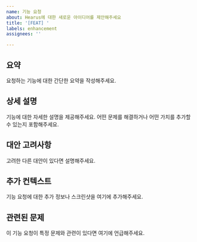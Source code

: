 ```yaml
---
name: 기능 요청
about: Hearus에 대한 새로운 아이디어를 제안해주세요
title: '[FEAT] '
labels: enhancement
assignees: ''

---
```


## 요약
요청하는 기능에 대한 간단한 요약을 작성해주세요.

## 상세 설명
기능에 대한 자세한 설명을 제공해주세요. 어떤 문제를 해결하거나 어떤 가치를 추가할 수 있는지 포함해주세요.

## 대안 고려사항
고려한 다른 대안이 있다면 설명해주세요.

## 추가 컨텍스트
기능 요청에 대한 추가 정보나 스크린샷을 여기에 추가해주세요.

## 관련된 문제
이 기능 요청이 특정 문제와 관련이 있다면 여기에 언급해주세요.
